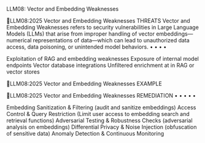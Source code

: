 


LLM08: Vector and Embedding
Weaknesses



LLM08:2025 Vector and Embedding Weaknesses THREATS
Vector and Embedding Weaknesses refers to security vulnerabilities in
Large Language Models (LLMs) that arise from improper handling of vector
embeddings—numerical representations of data—which can lead to
unauthorized data access, data poisoning, or unintended model behaviors.
•
•
•
•

Exploitation of RAG and embedding weaknesses
Exposure of internal model endpoints
Vector database integrations
Unfiltered enrichment at in RAG or vector stores



LLM08:2025 Vector and Embedding Weaknesses EXAMPLE



LLM08:2025 Vector and Embedding Weaknesses REMEDIATION
•
•
•
•
•

Embedding Sanitization & Filtering (audit and sanitize embeddings)
Access Control & Query Restriction
(Limit user access to embedding search and retrieval functions)
Adversarial Testing & Robustness Checks
(adversarial analysis on embeddings)
Differential Privacy & Noise Injection (obfuscation of sensitive data)
Anomaly Detection & Continuous Monitoring
